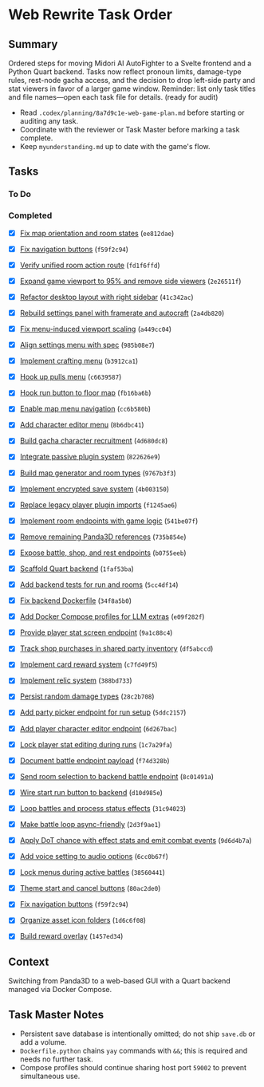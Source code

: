 # Web Rewrite Task Order

## Summary
Ordered steps for moving Midori AI AutoFighter to a Svelte frontend and a Python Quart backend. Tasks now reflect pronoun limits, damage-type rules, rest-node gacha access, and the decision to drop left-side party and stat viewers in favor of a larger game window. Reminder: list only task titles and file names—open each task file for details. (ready for audit)

- Read `.codex/planning/8a7d9c1e-web-game-plan.md` before starting or auditing any task.
- Coordinate with the reviewer or Task Master before marking a task complete.
- Keep `myunderstanding.md` up to date with the game's flow.

## Tasks
### To Do

### Completed
 - [x] [Fix map orientation and room states](done/ee812dae-fix-map-orientation.md) (`ee812dae`)
 - [x] [Fix navigation buttons](done/f59f2c94-fix-menu-buttons.md) (`f59f2c94`)
 - [x] [Verify unified room action route](done/fd1f6ffd-unified-room-route.md) (`fd1f6ffd`)
 - [x] [Expand game viewport to 95% and remove side viewers](done/2e26511f-expand-game-viewport.md) (`2e26511f`)
 - [x] [Refactor desktop layout with right sidebar](done/41c342ac-desktop-ui-sidebar-refactor.md) (`41c342ac`)
 - [x] [Rebuild settings panel with framerate and autocraft](done/2a4db820-settings-panel-overhaul.md) (`2a4db820`)
 - [x] [Fix menu-induced viewport scaling](done/a449cc04-fix-viewport-bug.md) (`a449cc04`)
 - [x] [Align settings menu with spec](done/985b08e7-settings-layout-fix.md) (`985b08e7`)
 - [x] [Implement crafting menu](done/b3912ca1-crafting-menu.md) (`b3912ca1`)
 - [x] [Hook up pulls menu](done/c6639587-pulls-menu-hookup.md) (`c6639587`)
 - [x] [Hook run button to floor map](done/fb16ba6b-run-button-map.md) (`fb16ba6b`)
 - [x] [Enable map menu navigation](done/cc6b580b-map-menu-access.md) (`cc6b580b`)
 - [x] [Add character editor menu](done/8b6dbc41-character-editor-menu.md) (`8b6dbc41`)
 - [x] [Build gacha character recruitment](done/4d680dc8-gacha-recruitment.md) (`4d680dc8`)
 - [x] [Integrate passive plugin system](done/822626e9-passive-system.md) (`822626e9`)
 - [x] [Build map generator and room types](done/9767b3f3-map-generator-and-rooms.md) (`9767b3f3`)
 - [x] [Implement encrypted save system](done/4b003150-encrypted-save-system.md) (`4b003150`)
 - [x] [Replace legacy player plugin imports](done/f1245ae6-fix-plugin-imports.md) (`f1245ae6`)
 - [x] [Implement room endpoints with game logic](done/541be07f-room-endpoints.md) (`541be07f`)
 - [x] [Remove remaining Panda3D references](done/735b854e-remove-panda3d.md) (`735b854e`)
 - [x] [Expose battle, shop, and rest endpoints](done/b0755eeb-room-endpoints.md) (`b0755eeb`)
 - [x] [Scaffold Quart backend](done/1faf53ba-quart-backend-scaffold.md) (`1faf53ba`)
 - [x] [Add backend tests for run and rooms](5cc4df14-backend-tests.md) (`5cc4df14`)
 - [x] [Fix backend Dockerfile](done/34f8a5b0-fix-backend-dockerfile.md) (`34f8a5b0`)
 - [x] [Add Docker Compose profiles for LLM extras](e09f282f-compose-llm-profiles.md) (`e09f282f`)
 - [x] [Provide player stat screen endpoint](done/9a1c88c4-stat-screen-endpoint.md) (`9a1c88c4`)
 - [x] [Track shop purchases in shared party inventory](done/df5abccd-shop-inventory-tracking.md) (`df5abccd`)
 - [x] [Implement card reward system](done/c7fd49f5-card-reward-system.md) (`c7fd49f5`)
 - [x] [Implement relic system](done/388bd733-relic-system.md) (`388bd733`)
 - [x] [Persist random damage types](done/28c2b708-persist-damage-types.md) (`28c2b708`)
 - [x] [Add party picker endpoint for run setup](done/5ddc2157-party-picker-endpoint.md) (`5ddc2157`)
 - [x] [Add player character editor endpoint](done/6d267bac-player-character-editor-endpoint.md) (`6d267bac`)
 - [x] [Lock player stat editing during runs](done/1c7a29fa-lock-stat-editing.md) (`1c7a29fa`)
 - [x] [Document battle endpoint payload](done/f74d328b-document-battle-payload.md) (`f74d328b`)
 - [x] [Send room selection to backend battle endpoint](done/8c01491a-room-click-backend.md) (`8c01491a`)
 - [x] [Wire start run button to backend](done/d10d985e-start-run-endpoint.md) (`d10d985e`)
 - [x] [Loop battles and process status effects](done/31c94023-battle-loop-effects.md) (`31c94023`)
 - [x] [Make battle loop async-friendly](done/2d3f9ae1-async-battle-await.md) (`2d3f9ae1`)
 - [x] [Apply DoT chance with effect stats and emit combat events](done/9d6d4b7a-effect-hit-resist-dot.md) (`9d6d4b7a`)
- [x] [Add voice setting to audio options](done/6cc0b67f-add-voice-setting.md) (`6cc0b67f`)
- [x] [Lock menus during active battles](done/38560441-battle-lock-ui.md) (`38560441`)
- [x] [Theme start and cancel buttons](done/80ac2de0-theme-start-run-button.md) (`80ac2de0`)
- [x] [Fix navigation buttons](done/f59f2c94-fix-menu-buttons.md) (`f59f2c94`)

 - [x] [Organize asset icon folders](done/1d6c6f08-asset-icon-structure.md) (`1d6c6f08`)
 - [x] [Build reward overlay](done/1457ed34-reward-overlay.md) (`1457ed34`)
## Context
Switching from Panda3D to a web-based GUI with a Quart backend managed via Docker Compose.

## Task Master Notes
- Persistent save database is intentionally omitted; do not ship `save.db` or add a volume.
- `Dockerfile.python` chains `yay` commands with `&&`; this is required and needs no further task.
- Compose profiles should continue sharing host port `59002` to prevent simultaneous use.
